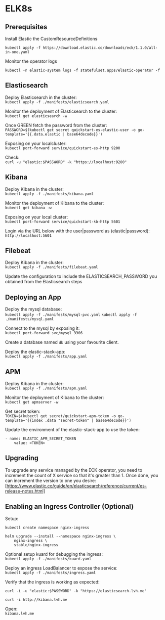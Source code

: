 # ELK8s

## Prerequisites
Install Elastic the CustomResourceDefinitions

`kubectl apply -f https://download.elastic.co/downloads/eck/1.1.0/all-in-one.yaml`

Monitor the operator logs

`kubectl -n elastic-system logs -f statefulset.apps/elastic-operator -f`

## Elasticsearch

Deploy Elasticsearch in the cluster:\
`kubectl apply -f ./manifests/elasticsearch.yaml`

Monitor the deployment of Elasticsearch to the cluster:\
`kubectl get elasticsearch -w`

Once GREEN fetch the password from the cluster:\
`PASSWORD=$(kubectl get secret quickstart-es-elastic-user -o go-template='{{.data.elastic | base64decode}}')`

Exposing on your localcluster:\
`kubectl port-forward service/quickstart-es-http 9200`

Check:\
`curl -u "elastic:$PASSWORD" -k "https://localhost:9200"`

## Kibana

Deploy Kibana in the cluster:\
`kubectl apply -f ./manifests/kibana.yaml`

Monitor the deployment of Kibana to the cluster:\
`kubectl get kibana -w`

Exposing on your local cluster:\
`kubectl port-forward service/quickstart-kb-http 5601`

Login via the URL below with the user|password as (elastic|password):\
`http://localhost:5601`


## Filebeat

Deploy Kibana in the cluster:\
`kubectl apply -f ./manifests/filebeat.yaml`

Update the configuration to include the ELASTICSEARCH_PASSWORD you obtained from the Elasticsearch steps

## Deploying an App

Deploy the mysql database:\
`kubectl apply -f ./manifests/mysql-pvc.yaml`
`kubectl apply -f ./manifests/mysql.yaml`

Connect to the mysql by exposing it:\
`kubectl port-forward svc/mysql 3306`

Create a database named `db` using your favourite client.

Deploy the elastic-stack-app:\
`kubectl apply -f ./manifests/app.yaml`

## APM

Deploy Kibana in the cluster:\
`kubectl apply -f ./manifests/apm.yaml`

Monitor the deployment of Kibana to the cluster:\
`kubectl get apmserver -w`

Get secret token:\
`TOKEN=$(kubectl get secret/quickstart-apm-token -o go-template='{{index .data "secret-token" | base64decode}}')`

Update the environment of the elastic-stack-app to use the token:
```
- name: ELASTIC_APM_SECRET_TOKEN
    value: <TOKEN>
```

## Upgrading

To upgrade any service managed by the ECK operator, you need to increment the count of X service so that it's greater than 1. Once done, you can increment the version to one you desire: [https://www.elastic.co/guide/en/elasticsearch/reference/current/es-release-notes.html]

## Enabling an Ingress Controller (Optional)

Setup:
```
kubectl create namespace nginx-ingress

helm upgrade --install --namespace nginx-ingress \
    nginx-ingress \
    stable/nginx-ingress
```

Optional setup kuard for debugging the ingress: \
`kubectl apply -f ./manifests/kuard.yaml`

Deploy an ingress LoadBalancer to expose the service:\
`kubectl apply -f ./manifests/ingress.yaml`

Verify that the ingress is working as expected:
```
curl -i -u "elastic:$PASSWORD" -k "https://elasticsearch.lvh.me"

curl -i http://kibana.lvh.me
```

Open:\
`kibana.lvh.me`